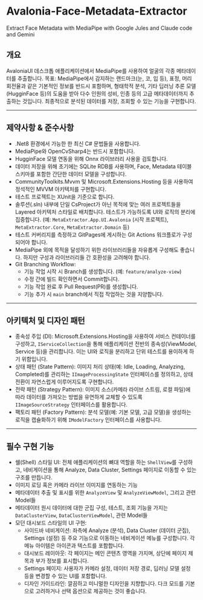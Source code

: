 # Avalonia-Face-Metadata-Extractor
Extract Face Metadata with MediaPipe with Google Jules and Claude code and Gemini

## 개요
AvaloniaUI 데스크톱 애플리케이션에서 MediaPipe를 사용하여 얼굴의 각종 메타데이터를 추출합니다.
목표: MediaPipe에서 감지하는 랜드마크(눈, 코, 입 등), 표정, 머리 회전율과 같은 기본적인 정보를 반드시 포함하며, 형태학적 분석, 기타 딥러닝 추론 모델(HugginFace 등)의 도움을 받아 다수 인원의 성비, 인종 등의 고급 메타데이터까지 추출하는 것입니다. 최종적으로 분석된 데이터를 저장, 조회할 수 있는 기능을 구현합니다.

---

## 제약사항 & 준수사항
- .Net8 환경에서 가능한 한 최신 C# 문법들을 사용합니다.
- MediaPipe와 OpenCvSharp4는 반드시 포함합니다.
- HugginFace 모델 연동을 위해 Onnx 라이브러리 사용을 검토합니다.
- 데이터 저장을 위해 초기에는 SQLite RDB를 사용하며, Face, Metadata 테이블 스키마를 포함한 간단한 데이터 모델을 구성합니다.
- CommunityToolkits.Mvvm 및 Microsoft.Extensions.Hosting 등을 사용하여 정석적인 MVVM 아키텍처를 구현합니다.
- 테스트 프로젝트는 XUnit을 기준으로 합니다.
- 솔루션(.sln) 내부에 단일 CsProject가 아닌 목적에 맞는 여러 프로젝트들을 Layered 아키텍처 스타일로 배치합니다. 테스트가 가능하도록 UI와 로직의 분리에 집중합니다. (예: `MetaExtractor.App.UI.Avalonia` (시작 프로젝트), `MetaExtractor.Core`, `MetaExtractor.Domain` 등)
- 테스트 커버리지를 측정하고 GitPages에 게시하는 Git Actions 워크플로가 구성되어야 합니다.
- MediaPipe 외에 목적을 달성하기 위한 라이브러리들을 자유롭게 구성해도 좋습니다. 하지만 구성과 라이브러리들 간 호환성을 고려해야 합니다.
- Git Branching Workflow:
  - 기능 작업 시작 시 Branch를 생성합니다. (예: `feature/analyze-view`)
  - 수정 간에 빌드 확인하면서 Commit합니다.
  - 기능 작업 완료 후 Pull Request(PR)를 생성합니다.
  - 기능 추가 시 `main` branch에서 직접 작업하는 것을 지양합니다.

---

## 아키텍처 및 디자인 패턴
- 종속성 주입 (DI): Microsoft.Extensions.Hosting을 사용하여 서비스 컨테이너를 구성하고, `IServiceCollection`을 통해 애플리케이션 전반의 종속성(ViewModel, Service 등)을 관리합니다. 이는 UI와 로직을 분리하고 단위 테스트를 용이하게 하기 위함입니다.
- 상태 패턴 (State Pattern): 이미지 처리 상태(예: Idle, Loading, Analyzing, Completed)를 관리하는 `IImageProcessingState` 인터페이스를 정의하고, 상태 전환이 자연스럽게 이루어지도록 구현합니다.
- 전략 패턴 (Strategy Pattern): 이미지 소스(카메라 라이브 스트림, 로컬 파일)에 따라 데이터를 가져오는 방법을 유연하게 교체할 수 있도록 `IImageSourceStrategy` 인터페이스를 활용합니다.
- 팩토리 패턴 (Factory Pattern): 분석 모델(예: 기본 모델, 고급 모델)을 생성하는 로직을 캡슐화하기 위해 `IModelFactory` 인터페이스를 사용합니다.

---

## 필수 구현 기능
- 쉘(Shell) 스타일 UI: 전체 애플리케이션의 뼈대 역할을 하는 `ShellView`를 구성하고, 네비게이션을 통해 Analyze, Data Cluster, Settings 페이지로 이동할 수 있는 구조를 만듭니다.
- 이미지 로딩 혹은 카메라 라이브 이미지를 연동하는 기능
- 메타데이터 추출 및 표시를 위한 `AnalyzeView` 및 `AnalyzeViewModel`, 그리고 관련 Model들
- 메타데이터 원시 데이터에 대한 군집 구성, 테스트, 조회 기능을 가지는 `DataClusterView`, `DataClusterViewModel`, 관련 Model들
- 모던 대시보드 스타일의 UI 구현:
  - 사이드바 네비게이션: 좌측에 Analyze (분석), Data Cluster (데이터 군집), Settings (설정) 등 주요 기능으로 이동하는 네비게이션 메뉴를 구성합니다. 각 메뉴 아이템은 아이콘과 텍스트를 포함합니다.
  - 대시보드 레이아웃: 각 페이지는 메인 콘텐츠 영역을 가지며, 상단에 페이지 제목과 부가 정보를 표시합니다.
  - Settings 페이지: 사용자가 카메라 설정, 데이터 저장 경로, 딥러닝 모델 설정 등을 변경할 수 있는 UI를 포함합니다.
  - 디자인 가이드라인: 깔끔하고 미니멀한 디자인을 지향합니다. 다크 모드를 기본으로 고려하거나 선택 옵션으로 제공하는 것이 좋습니다.